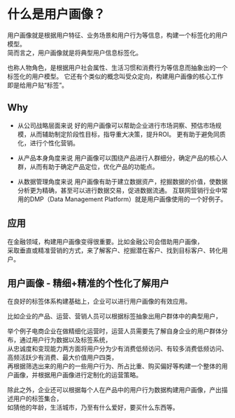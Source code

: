 # 什么是用户画像？

用户画像就是根据用户特征、业务场景和用户行为等信息，构建一个标签化的用户模型。  
简而言之，用户画像就是将典型用户信息标签化。

也称人物角色，是根据用户社会属性、生活习惯和消费行为等信息而抽象出的一个标签化的用户模型。
它还有个类似的概念叫受众定向，构建用户画像的核心工作即是给用户贴“标签”。

## Why

* 从公司战略层面来说
好的用户画像可以帮助企业进行市场洞察、预估市场规模，从而辅助制定阶段性目标，指导重大决策，提升ROI。
更有助于避免同质化，进行个性化营销。

* 从产品本身角度来说
用户画像可以围绕产品进行人群细分，确定产品的核心人群，从而有助于确定产品定位，优化产品的功能点。

* 从数据管理角度来说
用户画像有助于建立数据资产，挖掘数据的价值，使数据分析更为精确，甚至可以进行数据交易，促进数据流通。
互联网营销行业中常用的DMP（Data Management Platform）就是用户画像使用的一个好例子。

## 应用

在金融领域，构建用户画像变得很重要。比如金融公司会借助用户画像，  
采取垂直或精准营销的方式，来了解客户、挖掘潜在客户、找到目标客户、转化用户。

## 用户画像 - 精细+精准的个性化了解用户  

在良好的标签体系构建基础上，企业可以进行用户画像的有效应用。  

比如企业的产品、运营、营销人员可以根据标签抽象出用户群体中的典型用户，  

举个例子电商企业在做精细化运营时，运营人员需要先了解自身企业的用户群体分布，通过用户行为数据以及标签系统，  
从忠诚度和变现能力两方面将用户分为少有消费低频访问、有较多消费低频访问、高频活跃少有消费、最大价值用户四类，  
再根据筛选出来的用户的一些用户行为、所占比重、购买偏好等构建一个整体的用户画像，并根据用户画像进行定制化的运营策略。  

除此之外，企业还可以根据每个人在产品中的用户行为数据构建用户画像，产出描述用户的标签集合，  
如猜他的年龄，生活城市，乃至有什么爱好，要买什么东西等。  
